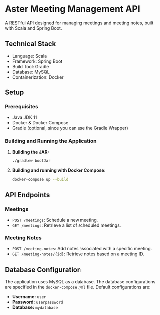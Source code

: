 # Aster Meeting Management API

A RESTful API designed for managing meetings and meeting notes, built with Scala and Spring Boot.

## Technical Stack

- Language: Scala
- Framework: Spring Boot
- Build Tool: Gradle
- Database: MySQL
- Containerization: Docker

## Setup

### Prerequisites

- Java JDK 11
- Docker & Docker Compose
- Gradle (optional, since you can use the Gradle Wrapper)

### Building and Running the Application

1. **Building the JAR:**

    ```bash
    ./gradlew bootJar
    ```

2. **Building and running with Docker Compose:**

    ```bash
    docker-compose up --build
    ```

## API Endpoints

### Meetings

- `POST /meetings`: Schedule a new meeting.
- `GET /meetings`: Retrieve a list of scheduled meetings.

### Meeting Notes

- `POST /meeting-notes`: Add notes associated with a specific meeting.
- `GET /meeting-notes/{id}`: Retrieve notes based on a meeting ID.

## Database Configuration

The application uses MySQL as a database. The database configurations are specified in the `docker-compose.yml` file. Default configurations are:

- **Username:** `user`
- **Password:** `userpassword`
- **Database:** `mydatabase`


